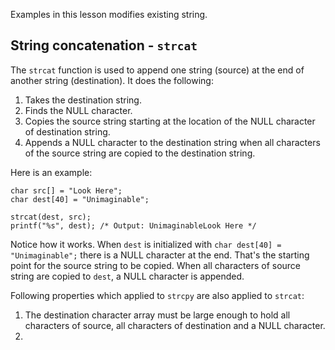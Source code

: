 Examples in this lesson modifies existing string.

## String concatenation - `strcat`

The `strcat` function is used to append one string (source) at the end of another string (destination). It does the following:

1. Takes the destination string.
2. Finds the NULL character.
3. Copies the source string starting at the location of the NULL character of destination string.
4. Appends a NULL character to the destination string when all characters of the source string are copied to the destination string.

Here is an example:

```
char src[] = "Look Here";
char dest[40] = "Unimaginable";

strcat(dest, src);
printf("%s", dest); /* Output: UnimaginableLook Here */
```

Notice how it works. When `dest` is initialized with `char dest[40] = "Unimaginable";` there is a NULL character at the end. That's the starting point for the source string to be copied. When all characters of source string are copied to `dest`, a NULL character is appended.

Following properties which applied to `strcpy` are also applied to `strcat`:

1. The destination character array must be large enough to hold all characters of source, all characters of destination and a NULL character.
2. 

